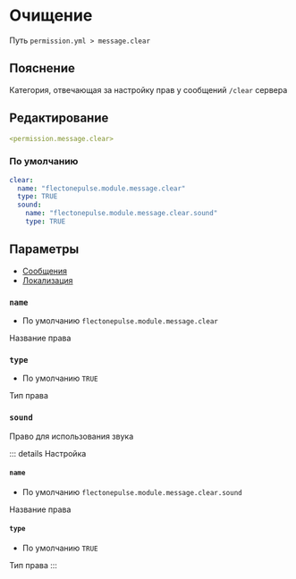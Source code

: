 # Очищение
Путь `permission.yml > message.clear`

## Пояснение
Категория, отвечающая за настройку прав у сообщений `/clear` сервера

## Редактирование
```yaml
<permission.message.clear>
```

### По умолчанию
```yaml
clear:
  name: "flectonepulse.module.message.clear"
  type: TRUE
  sound:
    name: "flectonepulse.module.message.clear.sound"
    type: TRUE
```

## Параметры

- [Сообщения](/ru/message/clear/)
- [Локализация](/ru/localizations/ru_ru/message/clear/)

### `name`
- По умолчанию `flectonepulse.module.message.clear`

Название права

### `type`
- По умолчанию `TRUE`

Тип права

### `sound`

Право для использования звука

::: details Настройка
#### `name`
- По умолчанию `flectonepulse.module.message.clear.sound`

Название права

#### `type`
- По умолчанию `TRUE`

Тип права
:::

<!--@include: @/ru/parts/permission.md-->

